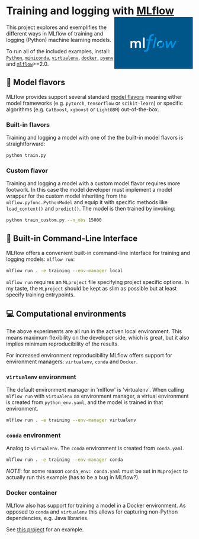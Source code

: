 # Training and logging with [MLflow](https://mlflow.org/) <img src='mlflow.jpeg' align="right" height="140" />

This project explores and exemplifies the different ways in MLflow of training and logging (Python) machine learning models. 

To run all of the included examples, install: [`Python`](https://www.python.org/downloads/), [`miniconda`](https://docs.conda.io/en/latest/miniconda.html), [`virtualenv`](https://pypi.org/project/virtualenv/), [`docker`](https://docs.docker.com/get-docker/), [`pyenv`](https://github.com/pyenv/pyenv) and [`mlflow`](https://pypi.org/project/mlflow/)>=2.0.

## :candy: Model flavors

MLflow provides support several standard [model flavors](https://mlflow.org/docs/latest/models.html#built-in-model-flavors) meaning either model frameworks (e.g. `pytorch`, `tensorflow` or `scikit-learn`) or specific algorithms (e.g. `CatBoost`, `xgboost` or `LightGBM`) out-of-the-box. 

### Built-in flavors

Training and logging a model with one of the the built-in model flavors is straightforward:

```bash
python train.py
```

### Custom flavor

Training and logging a model with a custom model flavor requires more footwork. In this case the model developer must implement a model wrapper for the custom model inheriting from the `mlflow.pyfunc.PythonModel` and equip it with specific methods like `load_context()` and `predict()`. The model is then trained by invoking:

```bash
python train_custom.py --n_obs 15000
```

## :shell: Built-in Command-Line Interface

MLflow offers a convenient built-in command-line interface for training and logging models: `mlflow run`:

```bash
mlflow run . -e training --env-manager local
```

`mlflow run` requires an `MLproject` file specifying project specific options. In my taste, the `MLproject` should be kept as slim as possible but at least specify training entrypoints.

## :computer: Computational environments

The above experiments are all run in the activen local environment. This means maximum flexibility on the developer side, which is great, but it also implies minimum reproducibility of the results. 

For increased environment reproducibility MLflow offers support for environment managers: `virtualenv`, `conda` and `Docker`.  

### `virtualenv` environment

The default environment manager in 'mlflow' is 'virtualenv'. When calling `mlflow run` with `virtualenv` as environment manager, a virtual environment is created from `python_env.yaml`, and the model is trained in that environment.

```bash
mlflow run . -e training --env-manager virtualenv
```

### `conda` environment

Analog to `virtualenv`. The `conda` environment is created from `conda.yaml`.

```bash
mlflow run . -e training --env-manager conda
```
*NOTE*: for some reason `conda_env: conda.yaml` must be set in `MLproject` to actually run this example (has to be a bug in MLflow?).

### Docker container

MLflow also has support for training a model in a Docker environment. As opposed to `conda` and `virtualenv` this allows for capturing non-Python dependencies, e.g. Java libraries.

See [this project](https://github.com/smaakage85/mlflowdocker) for an example.
